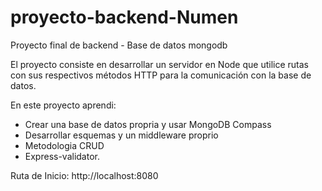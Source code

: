 # proyecto-backend-Numen
Proyecto final de backend  - Base de datos mongodb

El  proyecto  consiste  en  desarrollar  un  servidor  en  Node  que  utilice  rutas  con  sus 
respectivos métodos HTTP para la comunicación con la base de datos. 

En este proyecto aprendi: 
- Crear una base de datos propria y usar MongoDB Compass
- Desarrollar esquemas y un middleware proprio
- Metodologia CRUD
- Express-validator.


Ruta de Inicio: http://localhost:8080 
